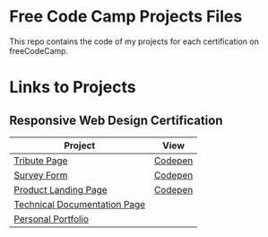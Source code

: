 # Free Code Camp Projects Files

This repo contains the code of my projects for each certification on freeCodeCamp.

# Links to Projects

## Responsive Web Design Certification

| Project                                                                               | View                                                  |
| ------------------------------------------------------------------------------------- | ----------------------------------------------------- |
| [Tribute Page](01-responsive-web-design/tribute-page)                                 | [Codepen](https://codepen.io/wolfthread/full/abmqjjx) |
| [Survey Form](01-responsive-web-design/survey-form)                                   | [Codepen](https://codepen.io/wolfthread/full/KKgQBJR) |
| [Product Landing Page](01-responsive-web-design/product-landing-page)                 | [Codepen](https://codepen.io/wolfthread/full/ExgQOWd) |
| [Technical Documentation Page](01-responsive-web-design/technical-documentation-page) |                                                       |
| [Personal Portfolio](01-responsive-web-design/personal-portfolio-webpage)             |                                                       |
